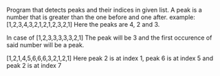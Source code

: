 Program that detects peaks and their indices in given list. A peak is a number that is greater than the one before and one after.
example: [1,2,3,4,3,2,1,2,1,2,3,2,1]
Here the peaks are 4, 2 and 3.

In case of [1,2,3,3,3,3,3,2,1]
The peak will be 3 and the first occurence of said number will be a peak.

[1,2,1,4,5,6,6,6,3,2,1,2,1]
Here peak 2 is at index 1, peak 6 is at index 5 and peak 2 is at index 7
